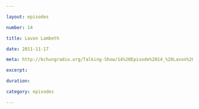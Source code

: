 ```yaml
---

layout: episodes

number: 14

title: Lavon Lambeth

date: 2011-11-17

meta: http://kchungradio.org/Talking-Show/14%20Episode%2014_%20Lavon%20Lambeth.mp3

excerpt: 

duration: 

category: episodes

---
```


